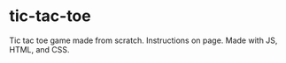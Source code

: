 # tic-tac-toe

Tic tac toe game made from scratch. Instructions on page. Made with JS, HTML, and CSS.
